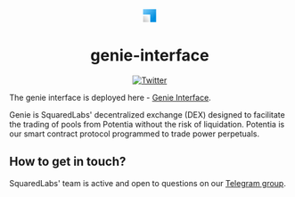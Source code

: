 <div align="center">
  <img height="24" src="./public/images/logo.png" />
  <h1>genie-interface</h1>
    <a href="https://twitter.com/intent/tweet?text=Wow:&url=https%3A%2F%2Ftwitter.com%2FSquaredLabs_"><img alt="Twitter" src="https://img.shields.io/twitter/url?style=social&url=https%3A%2F%2Ftwitter.com%2Fmarginfi"/></a>
</div>

The genie interface is deployed here - [Genie Interface](https://dev.d1h9zm8svtg3nj.amplifyapp.com/).

Genie is SquaredLabs' decentralized exchange (DEX) designed to facilitate the trading of pools from Potentia without the risk of liquidation.
Potentia is our smart contract protocol programmed to trade power perpetuals. 

## How to get in touch?
SquaredLabs' team is active and open to questions on our [Telegram group](https://t.me/squaredlabs).
